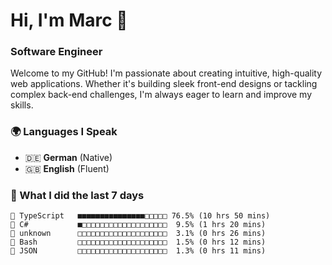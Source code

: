 # Hi, I'm Marc 👋 
### Software Engineer

Welcome to my GitHub! I'm passionate about creating intuitive, high-quality web applications. Whether it's building sleek front-end designs or tackling complex back-end challenges, I'm always eager to learn and improve my skills.  

### 🌍 Languages I Speak  
- 🇩🇪 **German** (Native)  
- 🇬🇧 **English** (Fluent)

### 🤯 What I did the last 7 days

```
🔷 TypeScript   ■■■■■■■■■■■■■■■□□□□□ 76.5% (10 hrs 50 mins)
🔷 C#           ■□□□□□□□□□□□□□□□□□□□  9.5% (1 hrs 20 mins)
📄 unknown      □□□□□□□□□□□□□□□□□□□□  3.1% (0 hrs 26 mins)
📄 Bash         □□□□□□□□□□□□□□□□□□□□  1.5% (0 hrs 12 mins)
📄 JSON         □□□□□□□□□□□□□□□□□□□□  1.3% (0 hrs 11 mins)
```